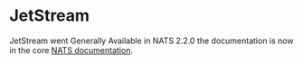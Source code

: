 # JetStream

JetStream went Generally Available in NATS 2.2.0 the documentation is now in the core [NATS documentation](https://docs.nats.io/nats-concepts/jetstream).
